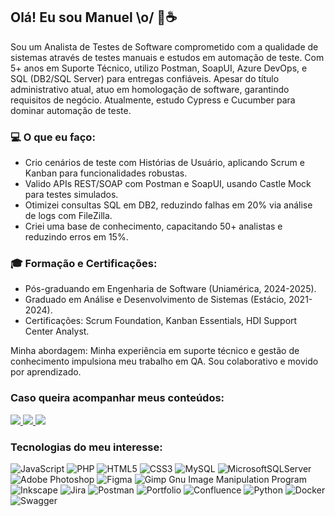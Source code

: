 <h2>Olá! Eu sou Manuel \o/ 👋☕</h2>

Sou um Analista de Testes de Software comprometido com a qualidade de sistemas através de testes manuais e estudos em automação de teste. Com 5+ anos em Suporte Técnico, utilizo Postman, SoapUI, Azure DevOps, e SQL (DB2/SQL Server) para entregas confiáveis. Apesar do título administrativo atual, atuo em homologação de software, garantindo requisitos de negócio. Atualmente, estudo Cypress e Cucumber para dominar automação de teste.

### 💻 O que eu faço:
- Crio cenários de teste com Histórias de Usuário, aplicando Scrum e Kanban para funcionalidades robustas.
- Valido APIs REST/SOAP com Postman e SoapUI, usando Castle Mock para testes simulados.
- Otimizei consultas SQL em DB2, reduzindo falhas em 20% via análise de logs com FileZilla.
- Criei uma base de conhecimento, capacitando 50+ analistas e reduzindo erros em 15%.

### 🎓 Formação e Certificações:
- Pós-graduando em Engenharia de Software (Uniamérica, 2024-2025).
- Graduado em Análise e Desenvolvimento de Sistemas (Estácio, 2021-2024).
- Certificações: Scrum Foundation, Kanban Essentials, HDI Support Center Analyst.

Minha abordagem: Minha experiência em suporte técnico e gestão de conhecimento impulsiona meu trabalho em QA. Sou colaborativo e movido por aprendizado.

<h3>Caso queira acompanhar meus conteúdos:</h3> 

<div align="left">
  <a href="//medium.com/@manuseiro" alt="Medium">
    <img src="https://img.shields.io/badge/-Medium-12100E?style=for-the-badge&logo=Medium&logoColor=FFF"/>
  </a>
  
  <a href="//www.linkedin.com/in/manuseiro" alt="Linkedin">
    <img src="https://img.shields.io/badge/-Linkedin-107AB2?style=for-the-badge&logo=Linkedin&logoColor=FFF"/>
  </a>
  
  <a href="//www.youtube.com/manuseiro" alt="Youtube">
    <img src="https://img.shields.io/badge/-Youtube-f51010?style=for-the-badge&logo=Youtube&logoColor=FFF"/>
  </a>
</div>

### Tecnologias do meu interesse:

![JavaScript](https://img.shields.io/badge/javascript-%23323330.svg?style=for-the-badge&logo=javascript&logoColor=%23F7DF1E) ![PHP](https://img.shields.io/badge/php-%23777BB4.svg?style=for-the-badge&logo=php&logoColor=white) ![HTML5](https://img.shields.io/badge/html5-%23E34F26.svg?style=for-the-badge&logo=html5&logoColor=white) ![CSS3](https://img.shields.io/badge/css3-%231572B6.svg?style=for-the-badge&logo=css3&logoColor=white) ![MySQL](https://img.shields.io/badge/mysql-%2300f.svg?style=for-the-badge&logo=mysql&logoColor=white) ![MicrosoftSQLServer](https://img.shields.io/badge/Microsoft%20SQL%20Sever-CC2927?style=for-the-badge&logo=microsoft%20sql%20server&logoColor=white) ![Adobe Photoshop](https://img.shields.io/badge/adobephotoshop-%2331A8FF.svg?style=for-the-badge&logo=adobephotoshop&logoColor=white) 	![Figma](https://img.shields.io/badge/figma-%23F24E1E.svg?style=for-the-badge&logo=figma&logoColor=white) ![Gimp Gnu Image Manipulation Program](https://img.shields.io/badge/Gimp-657D8B?style=for-the-badge&logo=gimp&logoColor=FFFFFF) ![Inkscape](https://img.shields.io/badge/Inkscape-e0e0e0?style=for-the-badge&logo=inkscape&logoColor=080A13) ![Jira](https://img.shields.io/badge/jira-%230A0FFF.svg?style=for-the-badge&logo=jira&logoColor=white) ![Postman](https://img.shields.io/badge/Postman-FF6C37?style=for-the-badge&logo=postman&logoColor=white) ![Portfolio](https://img.shields.io/badge/Portfolio-%23000000.svg?style=for-the-badge&logo=firefox&logoColor=#FF7139) ![Confluence](https://img.shields.io/badge/confluence-%23172BF4.svg?style=for-the-badge&logo=confluence&logoColor=white) ![Python](https://img.shields.io/badge/python-3670A0?style=for-the-badge&logo=python&logoColor=ffdd54) ![Docker](https://img.shields.io/badge/docker-%230db7ed.svg?style=for-the-badge&logo=docker&logoColor=white) ![Swagger](https://img.shields.io/badge/-Swagger-%23Clojure?style=for-the-badge&logo=swagger&logoColor=white)

